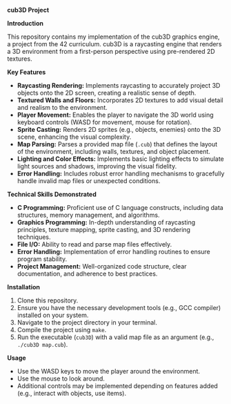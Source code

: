 **cub3D Project**

**Introduction**

This repository contains my implementation of the cub3D graphics engine, a project from the 42 curriculum. cub3D is a raycasting engine that renders a 3D environment from a first-person perspective using pre-rendered 2D textures.

**Key Features**

*   **Raycasting Rendering:** Implements raycasting to accurately project 3D objects onto the 2D screen, creating a realistic sense of depth.
*   **Textured Walls and Floors:** Incorporates 2D textures to add visual detail and realism to the environment.
*   **Player Movement:** Enables the player to navigate the 3D world using keyboard controls (WASD for movement, mouse for rotation).
*   **Sprite Casting:** Renders 2D sprites (e.g., objects, enemies) onto the 3D scene, enhancing the visual complexity.
*   **Map Parsing:** Parses a provided map file (`.cub`) that defines the layout of the environment, including walls, textures, and object placement.
*   **Lighting and Color Effects:** Implements basic lighting effects to simulate light sources and shadows, improving the visual fidelity.
*   **Error Handling:** Includes robust error handling mechanisms to gracefully handle invalid map files or unexpected conditions.

**Technical Skills Demonstrated**

*   **C Programming:** Proficient use of C language constructs, including data structures, memory management, and algorithms.
*   **Graphics Programming:** In-depth understanding of raycasting principles, texture mapping, sprite casting, and 3D rendering techniques.
*   **File I/O:** Ability to read and parse map files effectively.
*   **Error Handling:** Implementation of error handling routines to ensure program stability.
*   **Project Management:** Well-organized code structure, clear documentation, and adherence to best practices.

**Installation**

1. Clone this repository.
2. Ensure you have the necessary development tools (e.g., GCC compiler) installed on your system.
3. Navigate to the project directory in your terminal.
4. Compile the project using `make`.
5. Run the executable (`cub3D`) with a valid map file as an argument (e.g., `./cub3D map.cub`).

**Usage**

*   Use the WASD keys to move the player around the environment.
*   Use the mouse to look around.
*   Additional controls may be implemented depending on features added (e.g., interact with objects, use items).
